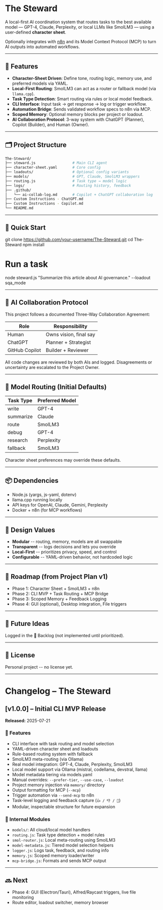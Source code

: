 # The Steward

A local-first AI coordination system that routes tasks to the best available model — GPT-4, Claude, Perplexity, or local LLMs like SmolLM3 — using a user-defined **character sheet**.

Optionally integrates with [n8n](https://n8n.io) and its Model Context Protocol (MCP) to turn AI outputs into automated workflows.

---

## 🔧 Features

- **Character-Sheet Driven**: Define tone, routing logic, memory use, and preferred models via YAML.
- **Local-First Routing**: SmolLM3 can act as a router or fallback model (via `llama.cpp`).
- **Task Type Detection**: Smart routing via rules or local model feedback.
- **CLI Interface**: Input task → get response → log or trigger workflow.
- **Automation Bridge**: Sends validated workflow specs to n8n via MCP.
- **Scoped Memory**: Optional memory blocks per project or loadout.
- **AI Collaboration Protocol**: 3-way system with ChatGPT (Planner), Copilot (Builder), and Human (Owner).

---

## 🗂 Project Structure

```bash
The-Steward/
├── steward.js                 # Main CLI agent
├── character-sheet.yaml       # Core config
├── loadouts/                  # Optional config variants
├── models/                    # GPT, Claude, SmolLM3 wrappers
├── routing.js                 # Task type → model logic
├── logs/                      # Routing history, feedback
├── .github/
│   └── ai-collab-log.md       # Copilot + ChatGPT collaboration log
├── Custom Instructions - ChatGPT.md
├── Custom Instructions - Copilot.md
└── README.md
```

---

## 🚀 Quick Start

git clone https://github.com/your-username/The-Steward.git
cd The-Steward
npm install

# Run a task
node steward.js "Summarize this article about AI governance." --loadout sqa_mode

---

## 🤝 AI Collaboration Protocol

This project follows a documented Three-Way Collaboration Agreement:

| **Role**       | **Responsibility**     |
| -------------- | ---------------------- |
| Human          | Owns vision, final say |
| ChatGPT        | Planner + Strategist   |
| GitHub Copilot | Builder + Reviewer     |

All code changes are reviewed by both AIs and logged. Disagreements or uncertainty are escalated to the Project Owner.

---

## 📡 Model Routing (Initial Defaults)

| **Task Type** | **Preferred Model** |
| ------------- | ------------------- |
| write         | GPT-4               |
| summarize     | Claude              |
| route         | SmolLM3             |
| debug         | GPT-4               |
| research      | Perplexity          |
| fallback      | SmolLM3             |

Character sheet preferences may override these defaults.

---

## 📦 Dependencies

- Node.js (yargs, js-yaml, dotenv)
- llama.cpp running locally
- API keys for OpenAI, Claude, Gemini, Perplexity
- Docker + n8n (for MCP workflows)

---

## 🧠 Design Values

- **Modular** -- routing, memory, models are all swappable
- **Transparent** -- logs decisions and lets you override
- **Local-First** -- prioritizes privacy, speed, and control
- **Configurable** -- YAML-driven behavior, not hardcoded logic

---

## 🔭 Roadmap (from Project Plan v1)

- Phase 1: Character Sheet + SmolLM3 + n8n
- Phase 2: CLI MVP + Task Routing + MCP Bridge
- Phase 3: Scoped Memory + Feedback Logging
- Phase 4: GUI (optional), Desktop integration, File triggers

---

## 🧩 Future Ideas

Logged in the 🔖 Backlog (not implemented until prioritized).

---

## 📜 License

Personal project -- no license yet.

---

# Changelog – The Steward

## [v1.0.0] – Initial CLI MVP Release
**Released:** 2025-07-21

### 🚀 Features
- CLI interface with task routing and model selection
- YAML-driven character sheet and loadouts
- Rule-based routing system with fallback
- SmolLM3 meta-routing (via Ollama)
- Real model integration: GPT-4, Claude, Perplexity, SmolLM3
- Local model support via Ollama (mistral, codellama, devstral, llama)
- Model metadata tiering via models.yaml
- Manual overrides: `--prefer-tier`, `--use-case`, `--loadout`
- Project memory injection via `memory/` directory
- Output formatting for MCP (`--mcp`)
- Trigger automation via `--send-mcp` to n8n
- Task-level logging and feedback capture (`👍 / 👎 / 🤔`)
- Modular, inspectable structure for future expansion

### 🧱 Internal Modules
- `models/`: All cloud/local model handlers
- `routing.js`: Task type detection + model rules
- `smol-router.js`: Local meta-routing using SmolLM3
- `model-metadata.js`: Tiered model selection helpers
- `logger.js`: Logs task, feedback, and routing info
- `memory.js`: Scoped memory loader/writer
- `mcp-bridge.js`: Formats and sends MCP output

---

## 🔜 Next
- Phase 4: GUI (Electron/Tauri), Alfred/Raycast triggers, live file monitoring
- Route editor, loadout switcher, memory browser
